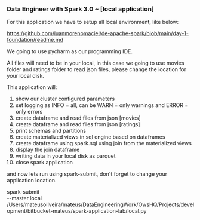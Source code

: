 ### Data Engineer with Spark 3.0 ~ [local application]

For this application we have to setup all local environment, like below:

https://github.com/luanmorenomaciel/de-apache-spark/blob/main/day-1-foundation/readme.md

We going to use pycharm as our programming IDE.

All files will need to be in your local, in this case we going to use movies folder and ratings folder to read json files, please change the location for your local disk.

This application will:

1. show our cluster configured parameters
2. set logging as INFO = all, can be WARN = only warnings and ERROR = only errors
3. create dataframe and read files from json [movies]
4. create dataframe and read files from json [ratings]
5. print schemas and partitions
6. create materialized views in sql engine based on dataframes
7. create dataframe using spark.sql using join from the materialized views
8. display the join dataframe
9. writing data in your local disk as parquet
10. close spark application


and now lets run using spark-submit, don't forget to change your application location.

spark-submit \
--master local \
/Users/mateusoliveira/mateus/DataEngineeringWork/OwsHQ/Projects/development/bitbucket-mateus/spark-application-lab/local.py
